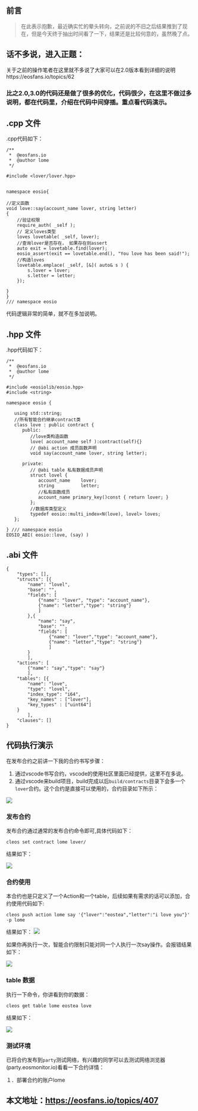 
## 前言
> 在此表示抱歉，最近确实忙的晕头转向，之前说的不旧之后结果推到了现在，但是今天终于抽出时间看了一下，结果还是比较何意的，虽然晚了点。

## 话不多说，进入正题：
关于之前的操作笔者在这里就不多说了大家可以在2.0版本看到详细的说明https://eosfans.io/topics/62

### 比之2.0,3.0的代码还是做了很多的优化，代码很少，在这里不做过多说明，都在代码里，介绍在代码中间穿插。重点看代码演示。

## .cpp 文件
.cpp代码如下：
```
/**
 *  @eosfans.io
 *  @author lome
 */

#include <lover/lover.hpp>


namespace eosio{

//定义函数
void love::say(account_name lover, string letter)
{
    //验证权限
    require_auth( _self );
    // 定义loves类型
    loves lovetable( _self, lover);
    //查询lover是否存在， 如果存在则assert
    auto exit = lovetable.find(lover);
    eosio_assert(exit == lovetable.end(), "You love has been said!");
    //构造loves
    lovetable.emplace( _self, [&]( auto& s ) {
        s.lover = lover;
        s.letter = letter;
    });

}
}
/// namespace eosio
```
代码逻辑非常的简单，就不在多加说明。
## .hpp 文件
.hpp代码如下：
```
/**
 *  @eosfans.io
 *  @author lome
 */

#include <eosiolib/eosio.hpp>
#include <string>

namespace eosio {

   using std::string;
   //所有智能合约继承contract类
   class love : public contract {
      public:
         //love类构造函数
         love( account_name self ):contract(self){}
         // @abi action 成员函数声明
         void say(account_name lover, string letter);

      private:
         // @abi table 私有数据成员声明
         struct lovel {
            account_name    lover;
            string          letter;
            //私有函数成员
            account_name primary_key()const { return lover; }
         };
         //数据库类型定义
         typedef eosio::multi_index<N(love), lovel> loves;
   };

} /// namespace eosio
EOSIO_ABI( eosio::love, (say) )
```
## .abi 文件
```
{
    "types": [],
    "structs": [{
        "name": "lovel",
        "base": "",
        "fields": [
            {"name": "lover", "type": "account_name"},
            {"name": "letter","type": "string"}
            ]
        },{
            "name": "say",
            "base": "",
            "fields": [
                {"name": "lover","type": "account_name"},
                {"name": "letter","type": "string"}
                ]
        }
        ],
    "actions": [
        {"name": "say","type": "say"}
        ],
    "tables": [{
        "name": "love",
        "type": "lovel",
        "index_type": "i64",
        "key_names" : ["lover"],
        "key_types" : ["uint64"]
    }
        ],
    "clauses": []
}
```
## 代码执行演示
在发布合约之前讲一下我的合约书写步骤：
1. 通过vscode书写合约，vscode的使用社区里面已经提供，这里不在多说。
2. 通过vscode来build项目，build完成以后`build/contracts`目录下会多一个`lover`合约。这个合约是直接可以使用的，合约目录如下所示：

![](https://eosfans-static.strahe.com/photo/2018/d084ad28-e266-46bd-b3b9-68634054f3c6.png?x-oss-process=image/resize,w_1920)


### 发布合约
发布合约通过通常的发布合约命令即可,具体代码如下：
```
cleos set contract lome lover/
```
结果如下：

![](https://eosfans-static.strahe.com/photo/2018/c937d651-576b-4337-a8a8-f1eb42aa0a28.png?x-oss-process=image/resize,w_1920)


### 合约使用
本合约也是只定义了一个Action和一个table，后续如果有需求的话可以添加，合约使用代码如下:
```
cleos push action lome say '{"lover":"eostea","letter":"i love you"}' -p lome
```
结果如下：
![](https://eosfans-static.strahe.com/photo/2018/7decf2e4-dfdb-4471-b81a-9321e51c688f.png?x-oss-process=image/resize,w_1920)

如果你再执行一次，智能合约限制只能对同一个人执行一次say操作。会报错结果如下：



![](https://eosfans-static.strahe.com/photo/2018/332c2893-28a3-4177-bbaf-a72d3fb7cb08.png?x-oss-process=image/resize,w_1920)

### table 数据
执行一下命令，你讲看到你的数据：
```
cleos get table lome eostea love
```
结果如下：

![](https://eosfans-static.strahe.com/photo/2018/1f1818ed-42bd-41ff-b2a2-06b0fae388c3.png?x-oss-process=image/resize,w_1920)



### 测试环境
已将合约发布到`party`测试网络，有兴趣的同学可以去测试网络浏览器(party.eosmonitor.io)看看一下合约详情：

１．部署合约的账户lome


## 本文地址：https://eosfans.io/topics/407

